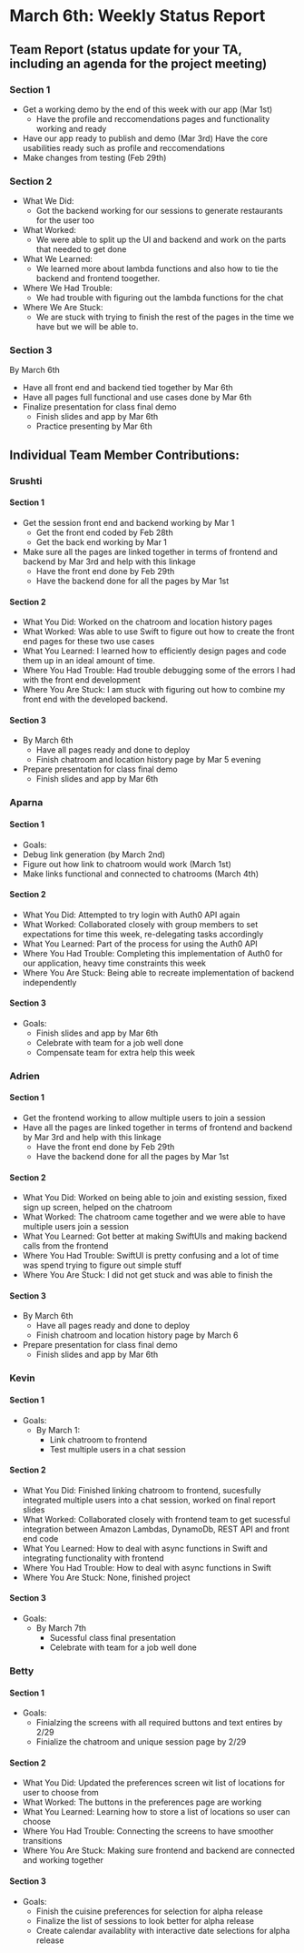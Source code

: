 # March 6th: Weekly Status Report

## Team Report (status update for your TA, including an agenda for the project meeting)
### Section 1 
 - Get a working demo by the end of this week with our app (Mar 1st)
    - Have the profile and reccomendations pages and functionality working and ready
  - Have our app ready to publish and demo (Mar 3rd)
     Have the core usabilities ready such as profile and reccomendations 
  - Make changes from testing (Feb 29th)
    
### Section 2
- What We Did: 
  - Got the backend working for our sessions to generate restaurants for the user too
- What Worked:
  - We were able to split up the UI and backend and work on the parts that needed to get done
- What We Learned:
  - We learned more about lambda functions and also how to tie the backend and frontend toogether. 
- Where We Had Trouble:
  -  We had trouble with figuring out the lambda functions for the chat
- Where We Are Stuck:
  - We are stuck with trying to finish the rest of the pages in the time we have but we will be able to.
### Section 3
 By March 6th
   - Have all front end and backend tied together by Mar 6th
   - Have all pages full functional and use cases done by Mar 6th
- Finalize presentation for class final demo
   - Finish slides and app by Mar 6th
   - Practice presenting by Mar 6th

## Individual Team Member Contributions:

### Srushti
#### Section 1 
- Get the session front end and backend working by Mar 1
    - Get the front end coded by Feb 28th
    - Get the back end working by Mar 1
- Make sure all the pages are linked together in terms of frontend and backend by Mar 3rd and help with this linkage
    -  Have the front end done by Feb 29th
    -  Have the backend done for all the pages by Mar 1st
#### Section 2
- What You Did: Worked on the chatroom and location history pages
- What Worked: Was able to use Swift to figure out how to create the front end pages for these two use cases
- What You Learned: I learned how to efficiently design pages and code them up in an ideal amount of time.
- Where You Had Trouble: Had trouble debugging some of the errors I had with the front end development 
- Where You Are Stuck: I am stuck with figuring out how to combine my front end with the developed backend.
#### Section 3
- By March 6th
   - Have all pages ready and done to deploy
   - Finish chatroom and location history page by Mar 5 evening
- Prepare presentation for class final demo
   - Finish slides and app by Mar 6th



### Aparna
#### Section 1 
-  Goals:
  - Debug link generation (by March 2nd)
  - Figure out how link to chatroom would work (March 1st)
  - Make links functional and connected to chatrooms (March 4th)
#### Section 2
- What You Did: Attempted to try login with Auth0 API again
- What Worked: Collaborated closely with group members to set expectations for time this week, re-delegating tasks accordingly
- What You Learned: Part of the process for using the Auth0 API
- Where You Had Trouble: Completing this implementation of Auth0 for our application, heavy time constraints this week
- Where You Are Stuck: Being able to recreate implementation of backend independently
#### Section 3
- Goals:
  - Finish slides and app by Mar 6th
  - Celebrate with team for a job well done
  - Compensate team for extra help this week

  
### Adrien
#### Section 1 
- Get the frontend working to allow multiple users to join a session
- Have all the pages are linked together in terms of frontend and backend by Mar 3rd and help with this linkage
    -  Have the front end done by Feb 29th
    -  Have the backend done for all the pages by Mar 1st
#### Section 2
- What You Did: Worked on being able to join and existing session, fixed sign up screen, helped on the chatroom
- What Worked: The chatroom came together and we were able to have multiple users join a session
- What You Learned: Got better at making SwiftUIs and making backend calls from the frontend
- Where You Had Trouble: SwiftUI is pretty confusing and a lot of time was spend trying to figure out simple stuff
- Where You Are Stuck: I did not get stuck and was able to finish the 
#### Section 3
- By March 6th
   - Have all pages ready and done to deploy
   - Finish chatroom and location history page by March 6
- Prepare presentation for class final demo
   - Finish slides and app by Mar 6th

 
### Kevin
#### Section 1 
- Goals:
  - By March 1:
    - Link chatroom to frontend
    - Test multiple users in a chat session
#### Section 2
- What You Did: Finished linking chatroom to frontend, sucesfully integrated multiple users into a chat session, worked on final report slides
- What Worked: Collaborated closely with frontend team to get sucessful integration between Amazon Lambdas, DynamoDb, REST API and front end code
- What You Learned: How to deal with async functions in Swift and integrating functionality with frontend
- Where You Had Trouble: How to deal with async functions in Swift
- Where You Are Stuck: None, finished project
#### Section 3
- Goals:
  - By March 7th
    - Sucessful class final presentation
    - Celebrate with team for a job well done
   
### Betty
#### Section 1 
- Goals:
  - Finialzing the screens with all required buttons and text entires by 2/29
  - Finialize the chatroom and unique session page by 2/29
   
#### Section 2
- What You Did: Updated the preferences screen wit list of locations for user to choose from
- What Worked: The buttons in the preferences page are working
- What You Learned: Learning how to store a list of locations so user can choose
- Where You Had Trouble: Connecting the screens to have smoother transitions
- Where You Are Stuck: Making sure frontend and backend are connected and working together

#### Section 3
- Goals:
  - Finish the cuisine preferences for selection for alpha release
  - Finalize the list of sessions to look better for alpha release
  - Create calendar availablity with interactive date selections for alpha release
